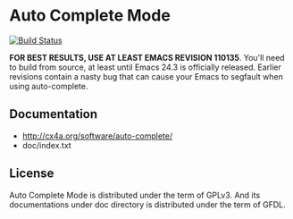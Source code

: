 Auto Complete Mode
==================

[![Build Status](https://secure.travis-ci.org/auto-complete/auto-complete.png)](http://travis-ci.org/auto-complete/auto-complete)

**FOR BEST RESULTS, USE AT LEAST EMACS REVISION 110135**. You'll need to build from source, at least until Emacs 24.3 is officially released. Earlier revisions contain a nasty bug that can cause your Emacs to segfault when using auto-complete. 

Documentation
-------------

* http://cx4a.org/software/auto-complete/
* doc/index.txt

License
-------

Auto Complete Mode is distributed under the term of GPLv3. And its documentations under doc directory is distributed under the term of GFDL.
